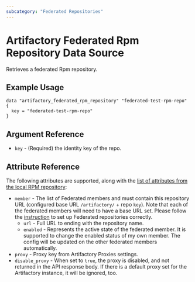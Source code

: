 ```yaml
---
subcategory: "Federated Repositories"
---
```

# Artifactory Federated Rpm Repository Data Source

Retrieves a federated Rpm repository.

## Example Usage

```hcl
data "artifactory_federated_rpm_repository" "federated-test-rpm-repo" {
  key = "federated-test-rpm-repo"
}
```

## Argument Reference

* `key` - (Required) the identity key of the repo.

## Attribute Reference
The following attributes are supported, along with the [list of attributes from the local RPM repository](local_rpm_repository.md):

* `member` - The list of Federated members and must contain this repository URL (configured base URL
  `/artifactory/` + repo `key`). Note that each of the federated members will need to have a base URL set.
  Please follow the [instruction](https://www.jfrog.com/confluence/display/JFROG/Working+with+Federated+Repositories#WorkingwithFederatedRepositories-SettingUpaFederatedRepository)
  to set up Federated repositories correctly.
  * `url` - Full URL to ending with the repository name.
  * `enabled` - Represents the active state of the federated member. It is supported to change the enabled
    status of my own member. The config will be updated on the other federated members automatically.
* `proxy` - Proxy key from Artifactory Proxies settings.
* `disable_proxy` - When set to `true`, the proxy is disabled, and not returned in the API response body. If there is a default proxy set for the Artifactory instance, it will be ignored, too.
